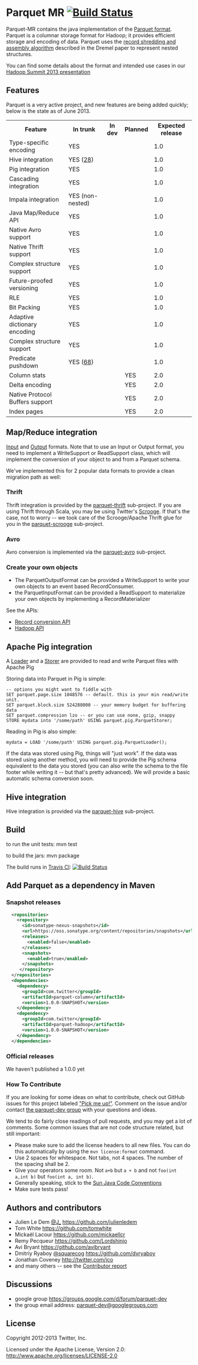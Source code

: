 Parquet MR [![Build Status](https://travis-ci.org/Parquet/parquet-mr.png?branch=master)](http://travis-ci.org/Parquet/parquet-mr)
======

Parquet-MR contains the java implementation of the [Parquet format](https://github.com/Parquet/parquet-format). 
Parquet is a columnar storage format for Hadoop; it provides efficient storage and encoding of data.
Parquet uses the [record shredding and assembly algorithm](https://github.com/Parquet/parquet-mr/wiki/The-striping-and-assembly-algorithms-from-the-Dremel-paper) described in the Dremel paper to represent nested structures.

You can find some details about the format and intended use cases in our [Hadoop Summit 2013 presentation](http://www.slideshare.net/julienledem/parquet-hadoop-summit-2013)

## Features

Parquet is a very active project, and new features are being added quickly; below is the state as of June 2013.


<table>
  <tr><th>Feature</th><th>In trunk</th><th>In dev</th><th>Planned</th><th>Expected release</th></tr>
  <tr><td>Type-specific encoding</td><td>YES</td><td></td></td><td></td><td>1.0</td></tr>
  <tr><td>Hive integration</td><td>YES (<a href ="https://github.com/Parquet/parquet-mr/pull/28">28</a>)</td><td></td></td><td></td><td>1.0</td></tr>
  <tr><td>Pig integration</td><td>YES</td><td></td></td><td></td><td>1.0</td></tr>
  <tr><td>Cascading integration</td><td>YES</td><td></td></td><td></td><td>1.0</td></tr>
  <tr><td>Impala integration</td><td>YES (non-nested)</td><td></td></td><td></td><td>1.0</td></tr>
  <tr><td>Java Map/Reduce API</td><td>YES</td><td></td></td><td></td><td>1.0</td></tr>
  <tr><td>Native Avro support</td><td>YES</td><td></td></td><td></td><td>1.0</td></tr>
  <tr><td>Native Thrift support</td><td>YES</td><td></td></td><td></td><td>1.0</td></tr>
  <tr><td>Complex structure support</td><td>YES</td><td></td></td><td></td><td>1.0</td></tr>
  <tr><td>Future-proofed versioning</td><td>YES</td><td></td></td><td></td><td>1.0</td></tr>
  <tr><td>RLE</td><td>YES</td><td></td></td><td></td><td>1.0</td></tr>
  <tr><td>Bit Packing</td><td>YES</td><td></td></td><td></td><td>1.0</td></tr>
  <tr><td>Adaptive dictionary encoding</td><td>YES</td><td></td></td><td></td><td>1.0</td></tr>
  <tr><td>Complex structure support</td><td>YES</td><td></td></td><td></td><td>1.0</td></tr>
  <tr><td>Predicate pushdown</td><td>YES (<a href ="https://github.com/Parquet/parquet-mr/pull/68">68</a>)</td><td></td></td><td></td><td>1.0</td></tr>
  <tr><td>Column stats</td><td></td><td></td></td><td>YES</td><td>2.0</td></tr>  <tr><td>Delta encoding</td><td></td><td></td></td><td>YES</td><td>2.0</td></tr>
  <tr><td>Native Protocol Buffers support</td><td></td><td></td></td><td>YES</td><td>2.0</td></tr>
  <tr><td>Index pages</td><td></td><td></td></td><td>YES</td><td>2.0</td></tr>
</table>

## Map/Reduce integration

[Input](https://github.com/Parquet/parquet-mr/blob/master/parquet-hadoop/src/main/java/parquet/hadoop/ParquetInputFormat.java) and [Output](https://github.com/Parquet/parquet-mr/blob/master/parquet-hadoop/src/main/java/parquet/hadoop/ParquetOutputFormat.java) formats.
Note that to use an Input or Output format, you need to implement a WriteSupport or ReadSupport class, which will implement the conversion of your object to and from a Parquet schema.

We've implemented this for 2 popular data formats to provide a clean migration path as well:

### Thrift
Thrift integration is provided by the [parquet-thrift](https://github.com/Parquet/parquet-mr/tree/master/parquet-thrift) sub-project. If you are using Thrift through Scala, you may be using Twitter's [Scrooge](https://github.com/twitter/scrooge). If that's the case, not to worry -- we took care of the Scrooge/Apache Thrift glue for you in the [parquet-scrooge](https://github.com/Parquet/parquet-mr/tree/master/parquet-scrooge) sub-project.

### Avro
Avro conversion is implemented via the [parquet-avro](https://github.com/Parquet/parquet-mr/tree/master/parquet-avro) sub-project.

### Create your own objects
* The ParquetOutputFormat can be provided a WriteSupport to write your own objects to an event based RecordConsumer.
* the ParquetInputFormat can be provided a ReadSupport to materialize your own objects by implementing a RecordMaterializer

See the APIs:
* [Record conversion API](https://github.com/Parquet/parquet-mr/tree/master/parquet-column/src/main/java/parquet/io/api)
* [Hadoop API](https://github.com/Parquet/parquet-mr/tree/master/parquet-hadoop/src/main/java/parquet/hadoop/api)

## Apache Pig integration
A [Loader](https://github.com/Parquet/parquet-mr/blob/master/parquet-pig/src/main/java/parquet/pig/ParquetLoader.java) and a [Storer](https://github.com/Parquet/parquet-mr/blob/master/parquet-pig/src/main/java/parquet/pig/ParquetStorer.java) are provided to read and write Parquet files with Apache Pig

Storing data into Parquet in Pig is simple:
```
-- options you might want to fiddle with
SET parquet.page.size 1048576 -- default. this is your min read/write unit.
SET parquet.block.size 524288000 -- your memory budget for buffering data
SET parquet.compression lzo -- or you can use none, gzip, snappy
STORE mydata into '/some/path' USING parquet.pig.ParquetStorer;
```
Reading in Pig is also simple:
```
mydata = LOAD '/some/path' USING parquet.pig.ParquetLoader();
```

If the data was stored using Pig, things will "just work". If the data was stored using another method, you will need to provide the Pig schema equivalent to the data you stored (you can also write the schema to the file footer while writing it -- but that's pretty advanced). We will provide a basic automatic schema conversion soon.

## Hive integration

Hive integration is provided via the [parquet-hive](https://github.com/Parquet/parquet-mr/tree/master/parquet-hive) sub-project.

## Build

to run the unit tests:
mvn test

to build the jars:
mvn package

The build runs in [Travis CI](http://travis-ci.org/Parquet/parquet-mr):
[![Build Status](https://secure.travis-ci.org/Parquet/parquet-mr.png?branch=master)](http://travis-ci.org/Parquet/parquet-mr)

## Add Parquet as a dependency in Maven

### Snapshot releases
```xml
  <repositories>
    <repository>
      <id>sonatype-nexus-snapshots</id>
      <url>https://oss.sonatype.org/content/repositories/snapshots</url>
      <releases>
        <enabled>false</enabled>
      </releases>
      <snapshots>
        <enabled>true</enabled>
      </snapshots>
     </repository>
  </repositories>
  <dependencies>
    <dependency>
      <groupId>com.twitter</groupId>
      <artifactId>parquet-column</artifactId>
      <version>1.0.0-SNAPSHOT</version>
    </dependency>
    <dependency>
      <groupId>com.twitter</groupId>
      <artifactId>parquet-hadoop</artifactId>
      <version>1.0.0-SNAPSHOT</version>
    </dependency>
  </dependencies>
```

### Official releases
We haven't published a 1.0.0 yet

### How To Contribute

If you are looking for some ideas on what to contribute, check out GitHub issues for this project labeled ["Pick me up!"](https://github.com/Parquet/parquet-mr/issues?labels=pick+me+up%21&state=open).
Comment on the issue and/or contact [the parquet-dev group](https://groups.google.com/d/forum/parquet-dev) with your questions and ideas.

We tend to do fairly close readings of pull requests, and you may get a lot of comments. Some common issues that are not code structure related, but still important:
* Please make sure to add the license headers to all new files. You can do this automatically by using the `mvn license:format` command.
* Use 2 spaces for whitespace. Not tabs, not 4 spaces. The number of the spacing shall be 2.
* Give your operators some room. Not `a+b` but `a + b` and not `foo(int a,int b)` but `foo(int a, int b)`.
* Generally speaking, stick to the [Sun Java Code Conventions](http://www.oracle.com/technetwork/java/javase/documentation/codeconvtoc-136057.html)
* Make sure tests pass!

## Authors and contributors

* Julien Le Dem [@J_](http://twitter.com/J_) <https://github.com/julienledem>
* Tom White <https://github.com/tomwhite>
* Mickaël Lacour <https://github.com/mickaellcr>
* Remy Pecqueur <https://github.com/Lordshinjo>
* Avi Bryant <https://github.com/avibryant>
* Dmitriy Ryaboy [@squarecog](https://twitter.com/squarecog) <https://github.com/dvryaboy>
* Jonathan Coveney <http://twitter.com/jco>
* and many others -- see the [Contributor report]( https://github.com/Parquet/parquet-mr/contributors)

## Discussions
* google group https://groups.google.com/d/forum/parquet-dev
* the group email address: parquet-dev@googlegroups.com

## License

Copyright 2012-2013 Twitter, Inc.

Licensed under the Apache License, Version 2.0: http://www.apache.org/licenses/LICENSE-2.0

